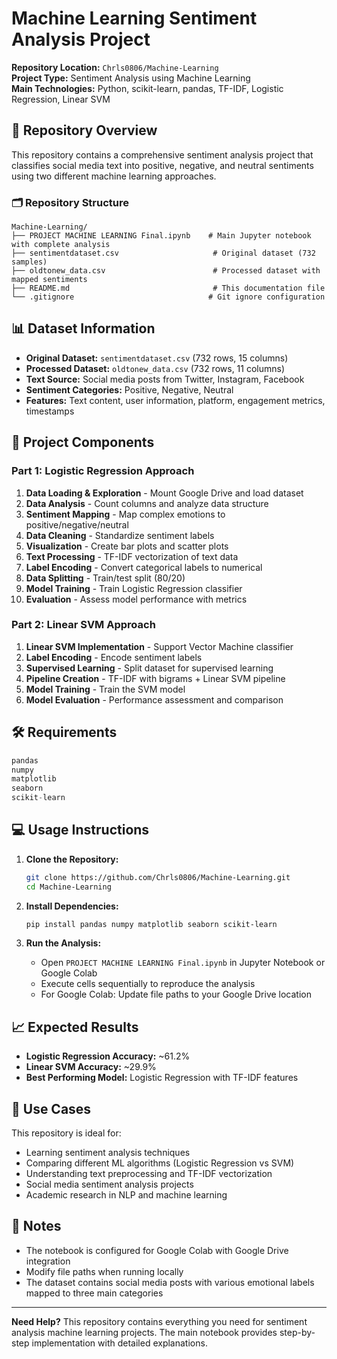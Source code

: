 # Machine Learning Sentiment Analysis Project

**Repository Location:** `Chrls0806/Machine-Learning`  
**Project Type:** Sentiment Analysis using Machine Learning  
**Main Technologies:** Python, scikit-learn, pandas, TF-IDF, Logistic Regression, Linear SVM

## 📁 Repository Overview

This repository contains a comprehensive sentiment analysis project that classifies social media text into positive, negative, and neutral sentiments using two different machine learning approaches.

### 🗂️ Repository Structure

```
Machine-Learning/
├── PROJECT MACHINE LEARNING Final.ipynb    # Main Jupyter notebook with complete analysis
├── sentimentdataset.csv                     # Original dataset (732 samples)
├── oldtonew_data.csv                        # Processed dataset with mapped sentiments
├── README.md                                # This documentation file
└── .gitignore                              # Git ignore configuration
```

## 📊 Dataset Information

- **Original Dataset:** `sentimentdataset.csv` (732 rows, 15 columns)
- **Processed Dataset:** `oldtonew_data.csv` (732 rows, 11 columns)
- **Text Source:** Social media posts from Twitter, Instagram, Facebook
- **Sentiment Categories:** Positive, Negative, Neutral
- **Features:** Text content, user information, platform, engagement metrics, timestamps

## 🚀 Project Components

### Part 1: Logistic Regression Approach
1. **Data Loading & Exploration** - Mount Google Drive and load dataset
2. **Data Analysis** - Count columns and analyze data structure
3. **Sentiment Mapping** - Map complex emotions to positive/negative/neutral
4. **Data Cleaning** - Standardize sentiment labels
5. **Visualization** - Create bar plots and scatter plots
6. **Text Processing** - TF-IDF vectorization of text data
7. **Label Encoding** - Convert categorical labels to numerical
8. **Data Splitting** - Train/test split (80/20)
9. **Model Training** - Train Logistic Regression classifier
10. **Evaluation** - Assess model performance with metrics

### Part 2: Linear SVM Approach
1. **Linear SVM Implementation** - Support Vector Machine classifier
2. **Label Encoding** - Encode sentiment labels
3. **Supervised Learning** - Split dataset for supervised learning
4. **Pipeline Creation** - TF-IDF with bigrams + Linear SVM pipeline
5. **Model Training** - Train the SVM model
6. **Model Evaluation** - Performance assessment and comparison

## 🛠️ Requirements

```python
pandas
numpy
matplotlib
seaborn
scikit-learn
```

## 💻 Usage Instructions

1. **Clone the Repository:**
   ```bash
   git clone https://github.com/Chrls0806/Machine-Learning.git
   cd Machine-Learning
   ```

2. **Install Dependencies:**
   ```bash
   pip install pandas numpy matplotlib seaborn scikit-learn
   ```

3. **Run the Analysis:**
   - Open `PROJECT MACHINE LEARNING Final.ipynb` in Jupyter Notebook or Google Colab
   - Execute cells sequentially to reproduce the analysis
   - For Google Colab: Update file paths to your Google Drive location

## 📈 Expected Results

- **Logistic Regression Accuracy:** ~61.2%
- **Linear SVM Accuracy:** ~29.9%
- **Best Performing Model:** Logistic Regression with TF-IDF features

## 🎯 Use Cases

This repository is ideal for:
- Learning sentiment analysis techniques
- Comparing different ML algorithms (Logistic Regression vs SVM)
- Understanding text preprocessing and TF-IDF vectorization
- Social media sentiment analysis projects
- Academic research in NLP and machine learning

## 📝 Notes

- The notebook is configured for Google Colab with Google Drive integration
- Modify file paths when running locally
- The dataset contains social media posts with various emotional labels mapped to three main categories

---

**Need Help?** This repository contains everything you need for sentiment analysis machine learning projects. The main notebook provides step-by-step implementation with detailed explanations.
